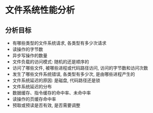 # 文件系统性能分析

## 分析目标

- 有哪些类型的文件系统请求, 各类型有多少次请求
- 读操作的字节数
- 异步写操作的数量
- 文件负载的访问模式: 随机的还是顺序的
- 访问了哪些文件, 被哪些进程或代码路径访问, 访问的字节数和访问次数
- 发生了哪些文件系统错误, 各类型有多少次, 是由哪些进程产生的
- 文件系统延迟的原因: 是磁盘, 代码路径还是锁
- 文件系统延迟的分布
- 数据缓存、指令缓存的命中率、未命中率
- 读操作的页缓存命中率
- 预取或预读是否有效, 是否需要调整
